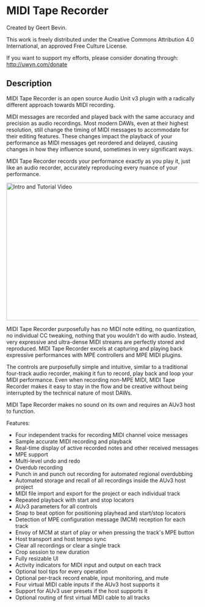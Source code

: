# MIDI Tape Recorder

Created by Geert Bevin.

This work is freely distributed under the Creative Commons Attribution 4.0 International, an approved Free Culture License.

If you want to support my efforts, please consider donating through:
http://uwyn.com/donate

## Description

MIDI Tape Recorder is an open source Audio Unit v3 plugin with a radically different approach towards MIDI recording.

MIDI messages are recorded and played back with the same accuracy and precision as audio recordings. Most modern DAWs, even at their highest resolution, still change the timing of MIDI messages to accommodate for their editing features. These changes impact the playback of your performance as MIDI messages get reordered and delayed, causing changes in how they influence sound, sometimes in very significant ways.

MIDI Tape Recorder records your performance exactly as you play it, just like an audio recorder, accurately reproducing every nuance of your performance.

<a href="https://www.youtube.com/watch?v=UfpEnpGqwn0" target="_blank"><img src="https://i.ytimg.com/vi/UfpEnpGqwn0/maxresdefault.jpg" alt="Intro and Tutorial Video" width="640" height="360" border="0" /></a>

MIDI Tape Recorder purposefully has no MIDI note editing, no quantization, no individual CC tweaking, nothing that you wouldn't do with audio. Instead, very expressive and ultra-dense MIDI streams are perfectly stored and reproduced. MIDI Tape Recorder excels at capturing and playing back expressive performances with MPE controllers and MPE MIDI plugins.

The controls are purposefully simple and intuitive, similar to a traditional four-track audio recorder, making it fun to record, play back and loop your MIDI performance. Even when recording non-MPE MIDI, MIDI Tape Recorder makes it easy to stay in the flow and be creative without being interrupted by the technical nature of most DAWs.

MIDI Tape Recorder makes no sound on its own and requires an AUv3 host to function.

Features:

* Four independent tracks for recording MIDI channel voice messages
* Sample accurate MIDI recording and playback
* Real-time display of active recorded notes and other received messages
* MPE support
* Multi-level undo and redo
* Overdub recording
* Punch in and punch out recording for automated regional overdubbing
* Automated storage and recall of all recordings inside the AUv3 host project
* MIDI file import and export for the project or each individual track
* Repeated playback with start and stop locators
* AUv3 parameters for all controls
* Snap to beat option for positioning playhead and start/stop locators
* Detection of MPE configuration message (MCM) reception for each track
* Envoy of MCM at start of play or when pressing the track's MPE button
* Host transport and host tempo sync
* Clear all recordings or clear a single track
* Crop session to new duration
* Fully resizable UI
* Activity indicators for MIDI input and output on each track
* Optional tool tips for every operation
* Optional per-track record enable, input monitoring, and mute
* Four virtual MIDI cable inputs if the AUv3 host supports it
* Support for AUv3 user presets if the host supports it
* Optional routing of first virtual MIDI cable to all tracks
